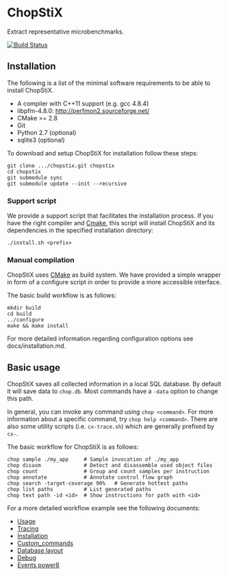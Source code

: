 # ChopStiX

Extract representative microbenchmarks.

[![Build Status](https://travis-ci.org/IBM/chopstix.svg?branch=master)](https://travis-ci.org/IBM/chopstix)

## Installation

The following is a list of the minimal software requirements to be able to
install ChopStiX.

- A compiler with C++11 support (e.g. gcc 4.8.4)
- libpfm-4.8.0: http://perfmon2.sourceforge.net/
- CMake >= 2.8
- Git
- Python 2.7 (optional)
- sqlite3 (optional)

To download and setup ChopStiX for installation follow these steps:

    git clone .../chopstix.git chopstix
    cd chopstix
    git submodule sync 
    git submodule update --init --recursive

### Support script

We provide a support script that facilitates the installation process. If you
have the right compiler and [Cmake], this script will install ChopStiX and its
dependencies in the specified installation directory:

    ./install.sh <prefix>

### Manual compilation

ChopStiX uses [CMake] as build system. We have provided a simple wrapper
in form of a configure script in order to provide a more accessible interface.

The basic build workflow is as follows:

    mkdir build
    cd build
    ../configure
    make && make install

For more detailed information regarding configuration options see docs/installation.md.

## Basic usage

ChopStiX saves all collected information in a local SQL database.
By default it will save data to `chop.db`. Most commands have a `-data`
option to change this path.

In general, you can invoke any command using `chop <command>`.
For more information about a specific command, try `chop help <command>`.
There are also some utility scripts (i.e. `cx-trace.sh`) which are generally
prefixed by `cx-`.

The basic workflow for ChopStiX is as follows:
    
    chop sample ./my_app     # Sample invocation of ./my_app
    chop disasm              # Detect and disassemble used object files
    chop count               # Group and count samples per instruction
    chop annotate            # Annotate control flow graph
    chop search -target-coverage 90%   # Generate hottest paths
    chop list paths          # List generated paths
    chop text path -id <id>  # Show instructions for path with <id>


For a more detailed workflow example see the following documents:

- [Usage](docs/usage.md)
- [Tracing](docs/tracing.md)
- [Installation](docs/installation.md)
- [Custom_commands](docs/custom_commands.md)
- [Database layout](docs/database_layout.md)
- [Debug](docs/debug.md)
- [Events power8](docs/events_power8.md)

[CMake]: https://cmake.org/

